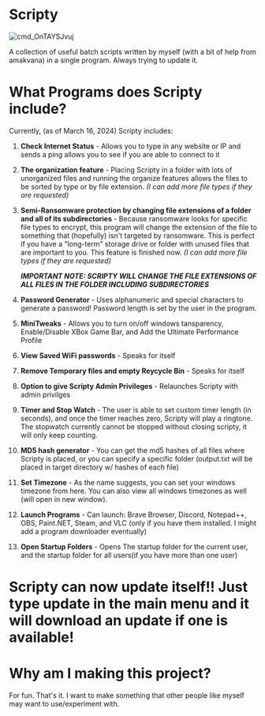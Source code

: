 # Scripty
![cmd_OnTAYSJvuj](https://github.com/cyl-vin/Scripty/assets/152368998/792979a5-9e96-46a8-8fb5-60c95288bad1)





A collection of useful batch scripts written by myself (with a bit of help from amakvana) in a single program. Always trying to update it.

# What Programs does Scripty include?

Currently, (as of March 16, 2024) Scripty includes:

1. **Check Internet Status** - Allows you to type in any website or IP and sends a ping allows you to see if you are able to connect to it

   

2. **The organization feature** - Placing Scripty in a folder with lots of unorganized files and running the organize features allows the files to be sorted by type or by file extension.
   _(I can add more file types if they are requested)_

   

3. **Semi-Ransomware protection by changing file extensions of a folder and all of its subdirectories** - Because ransomware looks for specific file types to encrypt, this program will change the extension of the file to something that (hopefully) isn't targeted by ransomware.
This is perfect if you have a "long-term" storage drive or folder with unused files that are important to you. This feature is finished now. _(I can add more file types if they are requested)_

   _**IMPORTANT NOTE: SCRIPTY WILL CHANGE THE FILE EXTENSIONS OF ALL FILES IN THE FOLDER INCLUDING SUBDIRECTORIES**_

   

4. **Password Generator** - Uses alphanumeric and special characters to generate a password! Password length is set by the user in the program.

   


5. **MiniTweaks** - Allows you to turn on/off windows tansparency, Enable/Disable XBox Game Bar, and Add the Ultimate Performance Profile



6. **View Saved WiFi passwords** - Speaks for itself




7. **Remove Temporary files and empty Reycycle Bin** - Speaks for itself




8. **Option to give Scripty Admin Privileges** - Relaunches Scripty with admin privilges




9. **Timer and Stop Watch** - The user is able to set custom timer length (in seconds), and once the timer reaches zero, Scripty will play a ringtone. The stopwatch currently cannot be stopped without closing scripty, it will only keep counting.


10. **MD5 hash generator** - You can get the md5 hashes of all files where Scripty is placed, or you can specify a specific folder (output.txt will be placed in target directory w/ hashes of each file)


11. **Set Timezone** - As the name suggests, you can set your windows timezone from here. You can also view all windows timezones as well (will open in new window).


12. **Launch Programs** - Can launch:  Brave Browser, Discord, Notepad++, OBS, Paint.NET, Steam, and VLC (only if you have them installed. I might add a program downloader eventually)


13. **Open Startup Folders** - Opens The startup folder for the current user, and the startup folder for all users(if you have more than one user)


# Scripty can now update itself!! Just type update in the main menu and it will download an update if one is available!


# Why am I making this project?

For fun. That's it. I want to make something that other people like myself may want to use/experiment with.

